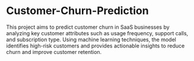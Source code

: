 # Customer-Churn-Prediction
This project aims to predict customer churn in SaaS businesses by analyzing key customer attributes such as usage frequency, support calls, and subscription type. Using machine learning techniques, the model identifies high-risk customers and provides actionable insights to reduce churn and improve customer retention.
